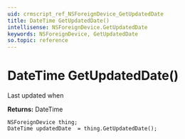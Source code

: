 ```yaml
---
uid: crmscript_ref_NSForeignDevice_GetUpdatedDate
title: DateTime GetUpdatedDate()
intellisense: NSForeignDevice.GetUpdatedDate
keywords: NSForeignDevice, GetUpdatedDate
so.topic: reference
---
```


# DateTime GetUpdatedDate()

Last updated when

**Returns:** DateTime

```crmscript
NSForeignDevice thing;
DateTime updatedDate  = thing.GetUpdatedDate();
```

